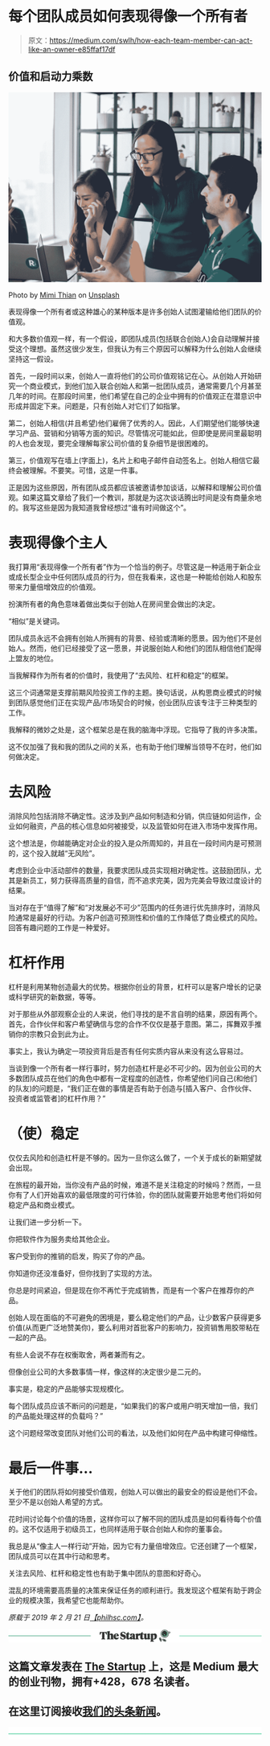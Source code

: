 # 每个团队成员如何表现得像一个所有者

> 原文：<https://medium.com/swlh/how-each-team-member-can-act-like-an-owner-e85ffaf17df>

## 价值和启动力乘数

[![](img/8873a32634d4bc3c31a4da242cc21c34.png)](http://eepurl.com/drIF7r)

Photo by [Mimi Thian](https://unsplash.com/photos/jxUuXxUFfp4?utm_source=unsplash&utm_medium=referral&utm_content=creditCopyText) on [Unsplash](https://unsplash.com/search/photos/leader?utm_source=unsplash&utm_medium=referral&utm_content=creditCopyText)

表现得像一个所有者或这种雄心的某种版本是许多创始人试图灌输给他们团队的价值观。

和大多数价值观一样，有一个假设，即团队成员(包括联合创始人)会自动理解并接受这个理想。虽然这很少发生，但我认为有三个原因可以解释为什么创始人会继续坚持这一假设。

首先，一段时间以来，创始人一直将他们的公司价值观铭记在心。从创始人开始研究一个商业模式，到他们加入联合创始人和第一批团队成员，通常需要几个月甚至几年的时间。在那段时间里，他们希望在自己的企业中拥有的价值观正在潜意识中形成并固定下来。问题是，只有创始人对它们了如指掌。

第二，创始人相信(并且希望)他们雇佣了优秀的人。因此，人们期望他们能够快速学习产品、营销和分销等方面的知识。尽管情况可能如此，但即使是房间里最聪明的人也会发现，要完全理解每家公司价值的复杂细节是很困难的。

第三，价值观写在墙上(字面上)，名片上和电子邮件自动签名上。创始人相信它最终会被理解。不要笑。可惜，这是一件事。

正是因为这些原因，所有团队成员都应该被邀请参加谈话，以解释和理解公司价值观。如果这篇文章给了我们一个教训，那就是为这次谈话腾出时间是没有商量余地的。我写这些是因为我知道我曾经想过“谁有时间做这个”。

# 表现得像个主人

我打算用“表现得像一个所有者”作为一个恰当的例子。尽管这是一种适用于新企业或成长型企业中任何团队成员的行为，但在我看来，这也是一种能给创始人和股东带来力量倍增效应的价值观。

扮演所有者的角色意味着做出类似于创始人在房间里会做出的决定。

“相似”是关键词。

团队成员永远不会拥有创始人所拥有的背景、经验或清晰的愿景。因为他们不是创始人。然而，他们已经接受了这一愿景，并说服创始人和他们的团队相信他们配得上盟友的地位。

当我解释作为所有者的价值时，我使用了“去风险、杠杆和稳定”的框架。

这三个词通常是支撑前期风险投资工作的主题。换句话说，从构思商业模式的时候到团队感觉他们正在实现产品/市场契合的时候，创业团队应该专注于三种类型的工作。

我解释的微妙之处是，这个框架总是在我的脑海中浮现。它指导了我的许多决策。

这不仅加强了我和我的团队之间的关系，也有助于他们理解当领导不在时，他们如何做决定。

# 去风险

消除风险包括消除不确定性。这涉及到产品如何制造和分销，供应链如何运作，企业如何融资，产品的核心信息如何被接受，以及监管如何在进入市场中发挥作用。

这个想法是，你越能确定对企业的投入是众所周知的，并且在一段时间内是可预测的，这个投入就越“无风险”。

考虑到企业中活动部件的数量，我要求团队成员实现相对确定性。这鼓励团队，尤其是新员工，努力获得高质量的自信，而不追求完美，因为完美会导致过度设计的结果。

当对存在于“值得了解”和“对发展必不可少”范围内的任务进行优先排序时，消除风险通常是最好的行动。为客户创造可预测性和价值的工作降低了商业模式的风险。回答有趣问题的工作是一种爱好。

# 杠杆作用

杠杆是利用某物创造最大的优势。根据你创业的背景，杠杆可以是客户增长的记录或科学研究的新数据，等等。

对于那些从外部观察企业的人来说，他们寻找的是不言自明的结果，原因有两个。首先，合作伙伴和客户希望确信与您的合作不仅仅是基于意图。第二，挥舞双手推销你的宗教只会到此为止。

事实上，我认为确定一项投资背后是否有任何实质内容从来没有这么容易过。

当谈到像一个所有者一样行事时，努力创造杠杆是必不可少的。因为创业公司的大多数团队成员在他们的角色中都有一定程度的创造性，你希望他们问自己(和他们的队友)的问题是，“我们正在做的事情是否有助于创造与[插入客户、合作伙伴、投资者或监管者]的杠杆作用？”

# （使）稳定

仅仅去风险和创造杠杆是不够的。因为一旦你这么做了，一个关于成长的新期望就会出现。

在旅程的最开始，当你没有产品的时候，难道不是关注稳定的时候吗？然而，一旦你有了人们开始喜欢的最低限度的可行体验，你的团队就需要开始思考他们将如何稳定产品和商业模式。

让我们进一步分析一下。

你把软件作为服务卖给其他企业。

客户受到你的推销的启发，购买了你的产品。

你知道你还没准备好，但你找到了实现的方法。

你总是时间紧迫，但是现在你不再忙于完成销售，而是有一个客户在推荐你的产品。

创始人现在面临的不可避免的困境是，要么稳定他们的产品，让少数客户获得更多价值(从而更广泛地赞美你)，要么利用对首批客户的影响力，投资销售用胶带粘在一起的产品。

有些人会说不存在权衡取舍，两者兼而有之。

但像创业公司的大多数事情一样，像这样的决定很少是二元的。

事实是，稳定的产品能够实现规模化。

每个团队成员应该不断问的问题是，“如果我们的客户或用户明天增加一倍，我们的产品能处理这样的负载吗？”

这个问题经常改变团队对他们公司的看法，以及他们如何在产品中构建可伸缩性。

# 最后一件事…

关于他们的团队将如何接受价值观，创始人可以做出的最安全的假设是他们不会。至少不是以创始人希望的方式。

花时间讨论每个价值的场景，这样你可以了解不同的团队成员是如何看待每个价值的。这不仅适用于初级员工，也同样适用于联合创始人和你的董事会。

我总是从“像主人一样行动”开始，因为它有力量倍增效应。它还创建了一个框架，团队成员可以在其中行动和思考。

关注去风险、杠杆和稳定性也有助于集中团队的意图和好奇心。

混乱的环境需要高质量的决策来保证任务的顺利进行。我发现这个框架有助于跨企业的规模决策，我希望它也能帮助你。

*原载于 2019 年 2 月 21 日*[*【philhsc.com】*](https://philhsc.com/how-each-team-member-can-act-like-an-owner/)*。*

[![](img/308a8d84fb9b2fab43d66c117fcc4bb4.png)](https://medium.com/swlh)

## 这篇文章发表在 [The Startup](https://medium.com/swlh) 上，这是 Medium 最大的创业刊物，拥有+428，678 名读者。

## 在这里订阅接收[我们的头条新闻](https://growthsupply.com/the-startup-newsletter/)。

[![](img/b0164736ea17a63403e660de5dedf91a.png)](https://medium.com/swlh)